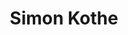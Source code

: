 ---
title: "Simon Kothe"
collection: members
permalink: /members/Simon-Kothe
role: "PhD student"
email: "simon.kothe@strath.ac.uk"
avatar: "Simon-profile.jpg"
bio: "Simon joined the group in the Fall of 2020 as a PhD student of Peter Kirton. He has done is Bachelor's and Master's at the University of Hamburg in the groups of Prof. Peter Schmelcher and Prof. Daniela Pfannkuche, respectively. In the year before his PhD he has done a research internship in the group of Prof. Fabian Pauly at the Okinawa Institute of Science and Technology. His research focuses on the devlopment of Neural Network Quantum State architectures for the representation of density matrices."
---